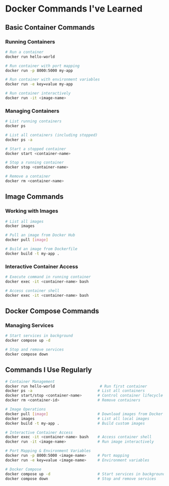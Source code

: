 # Docker Commands I've Learned

## Basic Container Commands

### Running Containers
```bash
# Run a container
docker run hello-world

# Run container with port mapping
docker run -p 8000:5000 my-app

# Run container with environment variables
docker run -e key=value my-app

# Run container interactively
docker run -it <image-name>
```

### Managing Containers
```bash
# List running containers
docker ps

# List all containers (including stopped)
docker ps -a

# Start a stopped container
docker start <container-name>

# Stop a running container
docker stop <container-name>

# Remove a container
docker rm <container-name>
```

## Image Commands

### Working with Images
```bash
# List all images
docker images

# Pull an image from Docker Hub
docker pull [image]

# Build an image from Dockerfile
docker build -t my-app .
```

### Interactive Container Access
```bash
# Execute command in running container
docker exec -it <container-name> bash

# Access container shell
docker exec -it <container-name> bash
```

## Docker Compose Commands

### Managing Services
```bash
# Start services in background
docker compose up -d

# Stop and remove services
docker compose down
```

## Commands I Use Regularly

```bash
# Container Management
docker run hello-world                    # Run first container
docker ps -a                             # List all containers
docker start/stop <container-name>       # Control container lifecycle
docker rm <container-id>                 # Remove containers

# Image Operations
docker pull [image]                      # Download images from Docker Hub
docker images                            # List all local images
docker build -t my-app .                 # Build custom images

# Interactive Container Access
docker exec -it <container-name> bash    # Access container shell
docker run -it <image-name>              # Run image interactively

# Port Mapping & Environment Variables
docker run -p 8000:5000 <image-name>     # Port mapping
docker run -e key=value <image-name>     # Environment variables

# Docker Compose
docker compose up -d                     # Start services in background
docker compose down                      # Stop and remove services
``` 